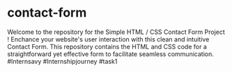 # contact-form
Welcome to the repository for the Simple HTML / CSS Contact Form Project ! Enchance your website's user interaction with this clean and intuitive Contact Form. This repository contains the HTML and CSS code for a straightforward yet effective form to facilitate seamless communication. #Internsavy #Internshipjourney #task1
